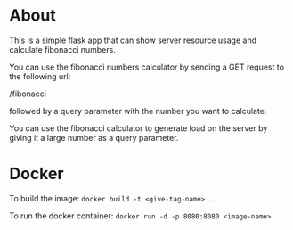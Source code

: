 # About

This is a simple flask app that can show server resource usage and calculate fibonacci numbers.

You can use the fibonacci numbers calculator by sending a GET request to the following url:

/fibonacci

followed by a query parameter with the number you want to calculate.

You can use the fibonacci calculator to generate load on the server by giving it a large number as a query parameter.

# Docker

To build the image:
`docker build -t <give-tag-name> .`

To run the docker container:
`docker run -d -p 8080:8080 <image-name>`
